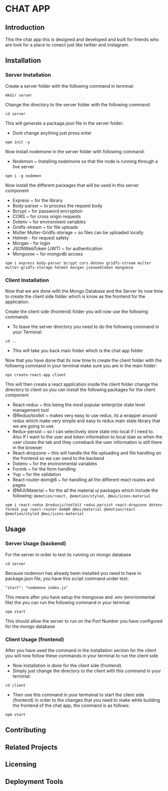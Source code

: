 # CHAT APP
## Introduction
This the chat app this is designed and developed and built for friends who are look for a place to conect just like twitter and instagram.
## Installation
### Server Installation
Create a server folder with the following command in terminal:
```
mkdir server
```
Change the directory to the server folder with the following command:
```
cd server
```
This will generate a package.json file in the server folder:
* Dont change anything just press enter
```
npm init -y
```
Now install nodemone in the server folder with following command:
* Nodemon ~ Installing nodemone so that the node is running through a live server
```
npm i -g nodemon
```
Now install the different packages that will be used in this server component
* Express ~ for the library
* Body-parser ~ to process the request body
* Bcrypt ~  for password encryption
* CORS ~ for cross origin requests
* Dotenv ~ for environment variables
* Gridfs-stream ~ for file uploads
* Multer Multer-Gridfs-storage ~ so files can be uploaded locally
* Helmet - for request safety 
* Morgan - for login
* JSONWebToken (JWT) ~ for authentication
* Mongoose ~ for mongodb access
```
npm i express body-parser bcrypt cors dotenv gridfs-stream multer multer-gridfs-storage helmet morgan jsonwebtoken mongoose
```
### Client Installation
Now that we are done with the Mongo Database and the Server its now time to create the client side folder which is know as the frontend for the application.

Create the client side (frontend) folder you will now use the following commands

* To leave the server directory you need to do the following command in your Terminal:
```
cd ..
```
* This will take you back main folder which is the chat app folder

Now that you have done that its now time to create the client folder with the following command in your terminal make sure you are in the main folder:
```
npx create-react-app client
```
This will then create a react application inside the client folder change the directory to client so you can install the following packages for the client component
* React-redux ~ this being the most popular enterprize state level management tool
* @Redux/toolkit ~ makes very easy to use redux, its a wrapper around redux which make very simple and easy to redux main state library that we are going to use
* Redux-persist ~ so I can selectively store state into local if I need to. Also If I want to the user and token information to local stae so when the user closes the tab and they comeback the user information is still there in the browser
* React-dropzone ~ this will handle the file uploading and file handling on the frontend so we can send to the backend
* Dotenv ~ for the environmental variables
* Formik ~ for the form handling
* Yup ~ for the validation
* React-router-dom@6 ~ for handling all the different react routes and pages 
* @MUI/Material ~ for the all the material ui packages which include the following:
```@emotion/react, @emotion/styled, @mui/icons-material```
```
npm i react-redux @reduxjs/toolkit redux-persist react-dropzone dotenv formik yup react-router-dom@6 @mui/material @emotion/react @emotion/styled @mui/icons-material
```
## Usage
### Server Usage (backend)
For the server in order to test its running on mongo database
```
cd server 
```
Because nodemon has already been installed you need to have in package.json file, you have this script command under test:
```
"start": "nodemone index.js"
```
This means after you have setup the mongoose and .env (envrionmental file) the you can run the following command in your terminal
```
npm start
```
This should allow the server to run on the Port Number you have configured for the mongo database
### Client Usage (frontend)
After you have used the command in the installation section for the client you will now follow these commands in your terminal to run the client side

* Now installation is done for the client side (frontend).
* Simply just change the directory to the client with this command in your terminal:
```
cd client
```
* Then use this command in your termainal to start the client side (frontend) in order to the changes that you need to make while building the frontend of the chat app, the command is as follows:
```
npm start
```
## Contributing
## Related Projects
## Licensing
## Deployment Tools